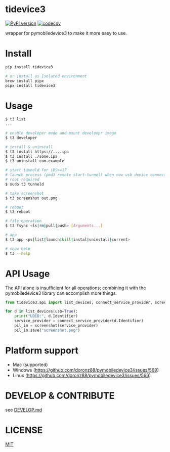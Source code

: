 # tidevice3
[![PyPI version](https://badge.fury.io/py/tidevice3.svg)](https://badge.fury.io/py/tidevice3)
[![codecov](https://codecov.io/gh/codeskyblue/tidevice3/graph/badge.svg?token=twFRe9igek)](https://codecov.io/gh/codeskyblue/tidevice3)

wrapper for pymobiledevice3 to make it more easy to use.


# Install

```bash
pip install tidevice3

# or install as Isolated environment
brew install pipx
pipx install tidevice3
```

# Usage
```bash
$ t3 list
...

# enable developer mode and mount develoepr image
$ t3 developer

# install & uninstall
$ t3 install https://....ipa
$ t3 install ./some.ipa
$ t3 uninstall com.example

# start tunneld for iOS>=17
# launch process (pmd3 remote start-tunnel) when new usb device connected
# root required
$ sudo t3 tunneld

# take screenshot
$ t3 screenshot out.png

# reboot
$ t3 reboot

# file operation
$ t3 fsync <ls|rm|pull|push> [Arguments...]

# app
$ t3 app <ps|list|launch|kill|instal|uninstall|current>

# show help
$ t3 --help
```

# API Usage
The API alone is insufficient for all operations; combining it with the pymobiledevice3 library can accomplish more things.

```python
from tidevice3.api import list_devices, connect_service_provider, screenshot

for d in list_devices(usb=True):
    print("UDID:", d.Identifier)
    service_provider = connect_service_provider(d.Identifier)
    pil_im = screenshot(service_provider)
    pil_im.save("screenshot.png")
```

# Platform support
- Mac (supported)
- Windows (https://github.com/doronz88/pymobiledevice3/issues/569)
- Linux (https://github.com/doronz88/pymobiledevice3/issues/566)

# DEVELOP & CONTRIBUTE
see [DEVELOP.md](DEVELOP.md)

# LICENSE
[MIT](LICENSE)
